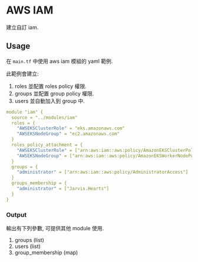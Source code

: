 # AWS IAM

建立自訂 iam.

## Usage

在 `main.tf` 中使用 aws iam 模組的 yaml 範例.

此範例會建立:

1. roles 並配置 roles policy 權限.
2. groups 並配置 group policy 權限.
3. users 並自動加入到 group 中.

```yaml
module "iam" {
  source = "../modules/iam"
  roles = {
    "AWSEKSClusterRole" = "eks.amazonaws.com"
    "AWSEKSNodeGroup" = "ec2.amazonaws.com"
  }
  roles_policy_attachment = {
    "AWSEKSClusterRole" = ["arn:aws:iam::aws:policy/AmazonEKSClusterPolicy"]
    "AWSEKSNodeGroup" = ["arn:aws:iam::aws:policy/AmazonEKSWorkerNodePolicy", "arn:aws:iam::aws:policy/AmazonEC2ContainerRegistryReadOnly", "arn:aws:iam::aws:policy/AmazonEKS_CNI_Policy"]
  }
  groups = {
    "administrator" = ["arn:aws:iam::aws:policy/AdministratorAccess"]
  }
  groups_membership = {
    "administrator" = ["Jarvis.Hearts"]
  }
}
```

### Output

輸出有下列參數, 可提供其他 module 使用.

1. groups (list)
2. users (list)
3. group_membership (map)
